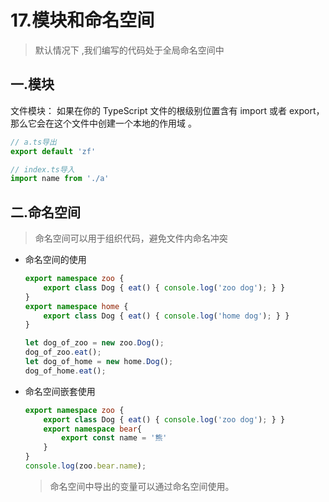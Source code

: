 # 17.模块和命名空间

> 默认情况下 ,我们编写的代码处于全局命名空间中

## 一.模块

文件模块： 如果在你的 TypeScript 文件的根级别位置含有 import 或者 export，那么它会在这个文件中创建一个本地的作用域 。

```ts
// a.ts导出
export default 'zf'

// index.ts导入
import name from './a'
```

## 二.命名空间

> 命名空间可以用于组织代码，避免文件内命名冲突

- 命名空间的使用

  ```ts
  export namespace zoo {
      export class Dog { eat() { console.log('zoo dog'); } }
  }
  export namespace home {
      export class Dog { eat() { console.log('home dog'); } }
  }
  
  let dog_of_zoo = new zoo.Dog();
  dog_of_zoo.eat();
  let dog_of_home = new home.Dog();
  dog_of_home.eat();
  ```

- 命名空间嵌套使用

  ```ts
  export namespace zoo {
      export class Dog { eat() { console.log('zoo dog'); } }
      export namespace bear{
          export const name = '熊'
      } 
  }
  console.log(zoo.bear.name); 
  ```

  > 命名空间中导出的变量可以通过命名空间使用。
